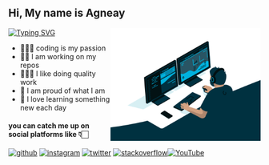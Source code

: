 <!--- A little about myself -->
## Hi, My name is Agneay
[![Typing SVG](https://readme-typing-svg.herokuapp.com?color=%2336BCF7&lines=Hey+happy+to+see+you+here)](https://git.io/typing-svg)
<img src="code.gif" width="300" align="right" style="float:right;">
- 🧑🏻‍💻 coding is my passion
- 💪🏻 I am working on my repos
- 🕵🏻‍♂️ I like doing quality work
- 🙂 I am proud of what I am 
- 🚀 I love learning something new each day


<!-- Contact me -->
#### you can catch me up on social platforms like 👇🏻
[<img src='https://cdn.jsdelivr.net/npm/simple-icons@3.0.1/icons/github.svg' alt='github' height='40'>](https://github.com/agneay)  [<img src='https://cdn.jsdelivr.net/npm/simple-icons@3.0.1/icons/instagram.svg' alt='instagram' height='40'>](https://www.instagram.com/agneaybnair/)  [<img src='https://cdn.jsdelivr.net/npm/simple-icons@3.0.1/icons/twitter.svg' alt='twitter' height='40'>](https://twitter.com/@agneay)  [<img
src='https://cdn.jsdelivr.net/npm/simple-icons@3.0.1/icons/stackoverflow.svg' alt='stackoverflow' height='40'>](https://stackoverflow.com/users/15565138)[<img src='https://cdn.jsdelivr.net/npm/simple-icons@3.0.1/icons/youtube.svg' alt='YouTube' height='40'>](https://www.youtube.com/channel/UCnNHBTNAf_4g2fqmFKXLtJA)    
